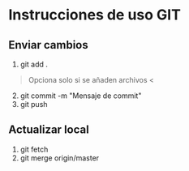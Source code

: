 # Instrucciones de uso GIT

## Enviar cambios

1. git add . 
> Opciona solo si se añaden archivos <
2. git commit -m "Mensaje de commit"
3. git push


## Actualizar local

1. git fetch
1. git merge origin/master
